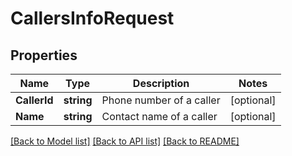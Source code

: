 # CallersInfoRequest

## Properties

Name | Type | Description | Notes
------------ | ------------- | ------------- | -------------
**CallerId** | **string** | Phone number of a caller | [optional] 
**Name** | **string** | Contact name of a caller | [optional] 

[[Back to Model list]](../README.md#documentation-for-models) [[Back to API list]](../README.md#documentation-for-api-endpoints) [[Back to README]](../README.md)


